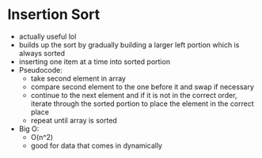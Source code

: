 # Insertion Sort #
* actually useful lol
* builds up the sort by gradually building a larger left portion which is always sorted
* inserting one item at a time into sorted portion
* Pseudocode:
    * take second element in array
    * compare second element to the one before it and swap if necessary
    * continue to the next element and if it is not in the correct order, iterate through the sorted portion to place the element in the correct place
    * repeat until array is sorted
* Big O:
    * O(n^2)
    * good for data that comes in dynamically